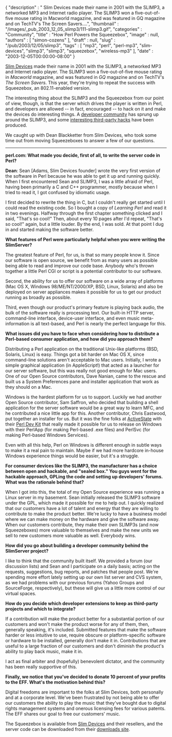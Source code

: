 {
   "description" : " Slim Devices made their name in 2001 with the SLIMP3, a networked MP3 and Internet radio player. The SLIMP3 won a five-out-of-five mouse rating in Macworld magazine, and was featured in GQ magazine and on TechTV's The Screen Savers....",
   "thumbnail" : "/images/_pub_2003_12_05_slimp3/111-slimp3.gif",
   "categories" : "Community",
   "title" : "How Perl Powers the Squeezebox",
   "image" : null,
   "authors" : [
      "simon-cozens"
   ],
   "draft" : null,
   "slug" : "/pub/2003/12/05/slimp3",
   "tags" : [
      "mp3",
      "perl",
      "perl-mp3",
      "slim-devices",
      "slimp3",
      "slimp3",
      "squeezebox",
      "wireless-mp3"
   ],
   "date" : "2003-12-05T00:00:00-08:00"
}





[Slim Devices](http://www.slimdevices.com/) made their name in 2001 with
the SLIMP3, a networked MP3 and Internet radio player. The SLIMP3 won a
five-out-of-five mouse rating in *Macworld* magazine, and was featured
in *GQ* magazine and on TechTV's *The Screen Savers*. This year, they're
trying to repeat the success with Squeezebox, an 802.11-enabled version.

The interesting thing about the SLIMP3 and the Squeezebox from our point
of view, though, is that the server which drives the player is written
in Perl, and developers are allowed -- in fact, encouraged -- to hack on
it and make the devices do interesting things. A [developer
community](http://www.slimdevices.com/dev_overview.html) has sprung up
around the SLIMP3, and some [interesting third-party
hacks](http://www.slimdevices.com/dev_third_party.html) have been
produced.

We caught up with Dean Blackketter from Slim Devices, who took some time
out from moving Squeezeboxes to answer a few of our questions.

------------------------------------------------------------------------

**perl.com: What made you decide, first of all, to write the server code
in Perl?**

**Dean**: Sean \[Adams, Slim Devices founder\] wrote the very first
version of the software in Perl because he was able to get it up and
running quickly. When I first encountered Sean and SLIMP3, I was a
little afraid of Perl, having been primarily a C and C++ programmer,
mostly because when I tried to read it, I got confused by idiomatic
usage.

I first decided to rewrite the thing in C, but I couldn't really get
started until I could read the existing code. So I bought a copy of
*Learning Perl* and read it in two evenings. Halfway through the first
chapter something clicked and I said, "That's so cool!" Then, about
every 10 pages after I'd repeat, "That's so cool!" again, but a little
louder. By the end, I was sold. At that point I dug in and started
making the software better.

**What features of Perl were particularly helpful when you were writing
the SlimServer?**

The greatest feature of Perl, for us, is that so many people know it.
Since our software is open source, we benefit from as many users as
possible being able to read and improve our code base. Anybody who's
thrown together a little Perl CGI or script is a potential contributor
to our software.

Second, the ability for us to offer our software on a wide array of
platforms (Mac OS X, Windows 98/ME/NT/2000/XP, BSD, Linux, Solaris) and
also be deployed on server appliances makes it possible for us to get
our product running as broadly as possible.

Third, even though our product's primary feature is playing back audio,
the bulk of the software really is processing text. Our built-in HTTP
server, command-line interface, device-user interface, and even music
meta-information is all text-based, and Perl is nearly the perfect
language for this.

**What issues did you have to face when considering how to distribute a
Perl-based consumer application, and how did you approach them?**

Distributing a Perl application on the traditional Unix-like platforms
(BSD, Solaris, Linux) is easy. Things got a bit harder on Mac OS X,
since command-line solutions aren't acceptable to Mac users. Initially,
I wrote a simple graphical application (in AppleScript!) that acted as a
launcher for our server software, but this was really not good enough
for Mac users. One of our Open Source contributors, Dave Nanian, came to
the rescue and built us a System Preferences pane and installer
application that work as they should on a Mac.

Windows is the hardest platform for us to support. Luckily we had
another Open Source contributor, Sam Saffron, who decided that building
a shell application for the server software would be a great way to
learn MFC, and he contributed a nice little app for this. Another
contributor, Chris Eastwood, put together an installer for us. But it
was the fine folks at [ActiveState](http://www.activestate.com/) with
their [Perl Dev Kit](http://www.activestate.com/Products/Perl_Dev_Kit/)
that really made it possible for us to release on Windows with their
PerlApp (for making Perl-based .exe files) and PerlSvc (for making
Perl-based Windows Services).

Even with all this help, Perl on Windows is different enough in subtle
ways to make it a real pain to maintain. Maybe if we had more hardcore
in-house Windows experience things would be easier, but it's a struggle.

**For consumer devices like the SLIMP3, the manufacturer has a choice
between open and hackable, and "sealed box." You guys went for the
hackable approach, GPLing the code and setting up developers' forums.
What was the rationale behind that?**

When I got into this, the total of my Open Source experience was running
a Linux server in my basement. Sean initially released the SLIMP3
software under the GPL, which made it possible for me to help out. I
quickly realized that our customers have a lot of talent and energy that
they are willing to contribute to make the product better. We're lucky
to have a business model where we can make money on the hardware and
give the software away. When our customers contribute, they make their
own SLIMP3s (and now Squeezeboxes) more valuable to themselves and make
the new units we sell to new customers more valuable as well. Everybody
wins.

**How did you go about building a developer community behind the
SlimServer project?**

I like to think that the community built itself. We provided a forum
(our discussion lists) and Sean and I participate on a daily basis;
acting on the requests, suggestions, bug reports, and patches that
people post. We're spending more effort lately setting up our own list
server and CVS system, as we had problems with our previous forums
(Yahoo Groups and SourceForge, respectively), but these will give us a
little more control of our virtual spaces.

**How do you decide which developer extensions to keep as third-party
projects and which to integrate?**

If a contribution will make the product better for a substantial portion
of our customers and won't make the product worse for any of them, then,
generally speaking, it's included. Submitted features that make the
software harder or less intuitive to use, require obscure or
platform-specific software or hardware to be installed, generally don't
make it in. Contributions that are useful to a large fraction of our
customers and don't diminish the product's ability to play back music,
make it in.

I act as final arbiter and (hopefully) benevolent dictator, and the
community has been really supportive of this.

**Finally, we notice that you've decided to donate 10 percent of your
profits to the EFF. What's the motivation behind this?**

Digital freedoms are important to the folks at Slim Devices, both
personally and at a corporate level. We've been frustrated by not being
able to offer our customers the ability to play the music that they've
bought due to digital rights management systems and onerous licensing
fees for various patents. The EFF shares our goal to free our customers'
music.

The Squeezebox is available from [Slim
Devices](http://www.slimdevices.com/) and their resellers, and the
server code can be downloaded from their [downloads
site](http://www.slimdevices.com/su_downloads.html).


